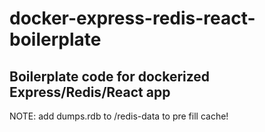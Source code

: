 # docker-express-redis-react-boilerplate
## Boilerplate code for dockerized Express/Redis/React app

NOTE: add dumps.rdb to /redis-data to pre fill cache!

